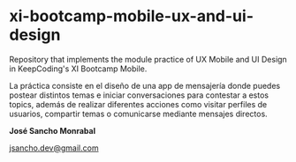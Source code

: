 # xi-bootcamp-mobile-ux-and-ui-design
Repository that implements the module practice of UX Mobile and UI Design in KeepCoding's XI Bootcamp Mobile.

La práctica consiste en el diseño de una app de mensajería donde puedes postear distintos temas e iniciar conversaciones para contestar a estos topics, además de realizar diferentes acciones como visitar perfiles de usuarios, compartir temas o comunicarse mediante mensajes directos.

**José Sancho Monrabal**

jsancho.dev@gmail.com
